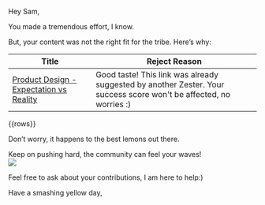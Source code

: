 Hey Sam,

You made a tremendous effort, I know.

But, your content was not the right fit for the tribe. Here’s why:

| Title                                                                                                                       	| Reject Reason                                                                                                      	|
|-----------------------------------------------------------------------------------------------------------------------------	|--------------------------------------------------------------------------------------------------------------------	|
| [Product Design - Expectation vs Reality](https://click.zest.is/zst.5e938f9d24d24?source=chrome&w=2IEH9Ojmm5&i=f30mVwtCgKM) 	| Good taste! This link was already suggested by another Zester. Your success score won't be affected, no worries :) 	|

{{rows}}

Don’t worry, it happens to the best lemons out there.

Keep on pushing hard, the community can feel your waves! \
 ![](https://media.giphy.com/media/bgv4OvHBEbBQc/giphy.gif)

Feel free to ask about your contributions, I am here to help:)

Have a smashing yellow day,
